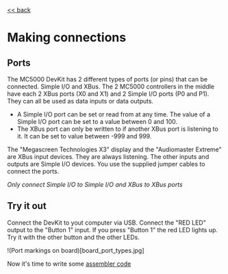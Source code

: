[<< back](index)

# Making connections

## Ports

The MC5000 DevKit has 2 different types of ports (or pins) that can be connected. Simple I/O and XBus.
The 2 MC5000 controllers in the middle have each 2 XBus ports (X0 and X1) and 2 Simple I/O ports (P0 and P1).
They can all be used as data inputs or data outputs.

- A Simple I/O port can be set or read from at any time. The value of a Simple I/O port can be set to a value between 0 and 100.
- The XBus port can only be written to if another XBus port is listening to it. It can be set to value between -999 and 999.

The "Megascreen Technologies X3" display and the "Audiomaster Extreme" are XBus input devices. They are always listening. 
The other inputs and outputs are Simple I/O devices. You use the supplied jumper cables to connect the ports.

*Only connect Simple I/O to Simple I/O and XBus to XBus ports*

## Try it out

Connect the DevKit to yout computer via USB. Connect the "RED LED" output to the "Button 1" input. 
If you press "Button 1" the red LED lights up. Try it with the other button and the other LEDs.

!(Port markings on board)[board_port_types.jpg]

Now it's time to write some [assembler code](assembler)
